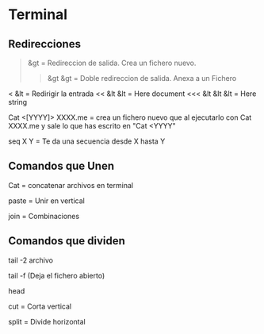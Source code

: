 # Terminal

## Redirecciones

> &gt = Redireccion de salida. Crea un fichero nuevo.
>> &gt &gt = Doble redireccion de salida. Anexa a un Fichero

< &lt = Redirigir la entrada
<< &lt &lt = Here document
<<< &lt &lt &lt = Here string

Cat <[YYYY]> XXXX.me = crea un fichero nuevo que al ejecutarlo con Cat XXXX.me y sale lo que has escrito en "Cat <YYYY"

seq X Y = Te da una secuencia desde X hasta Y

## Comandos que Unen

Cat = concatenar archivos en terminal

paste = Unir en vertical

join = Combinaciones

## Comandos que dividen

tail -2 archivo

tail -f (Deja el fichero abierto)

head

cut = Corta vertical

split = Divide horizontal